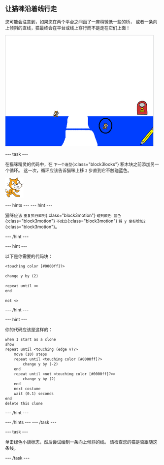 ## 让猫咪沿着线行走

您可能会注意到，如果您在两个平台之间画了一座稍微低一些的桥， 或者一条向上倾斜的直线，猫最终会在平台或线上穿行而不是走在它们上面！

![小猫咪们走过平台](images/cat-walk-through-platform.png)

\--- task \---

在猫咪精灵的代码中，在 `下一个造型`{:class="block3looks"} 积木块之前添加另一个循环。 这一次，循环应该告诉猫咪上移 `2` 步直到它不触碰蓝色。

![猫咪精灵](images/cat-sprite.png)

\--- hints \--- \--- hint \---

猫咪应该 `重复执行直到`{:class="block3motion"} `碰到颜色 蓝色`{:class="block3motion"} `不成立`{:class="block3motion"} `将 y 坐标增加2 `{:class="block3motion"}。

\--- /hint \---

\--- hint \---

以下是你需要的代码块：

```blocks3
<touching color [#0000ff]?>

change y by (2)

repeat until <>
end

not <>
```

\--- /hint \---

\--- hint \---

你的代码应该是这样的：

```blocks3
when I start as a clone
show
repeat until <touching (edge v)?>
    move (10) steps
    repeat until <touching color [#0000ff]?>
        change y by (-2)
    end
    repeat until <not <touching color [#0000ff]?>>
        change y by (2)
    end
    next costume
    wait (0.1) seconds
end
delete this clone
```

\--- /hint \---

\--- /hints \--- \--- /task \---

\--- task \---

单击绿色小旗标志，然后尝试绘制一条向上倾斜的线。 请检查您的猫是否跟随这条线。

\--- /task \---